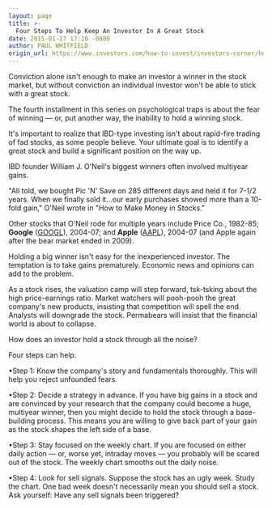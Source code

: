 ```yaml
---
layout: page
title: >-
  Four Steps To Help Keep An Investor In A Great Stock
date: 2015-01-27 17:10 -0800
author: PAUL WHITFIELD
origin_url: https://www.investors.com/how-to-invest/investors-corner/how-to-handle-winning-stock/
---
```


Conviction alone isn't enough to make an investor a winner in the stock market, but without conviction an individual investor won't be able to stick with a great stock.

The fourth installment in this series on psychological traps is about the fear of winning — or, put another way, the inability to hold a winning stock.

It's important to realize that IBD-type investing isn't about rapid-fire trading of fad stocks, as some people believe. Your ultimate goal is to identify a great stock and build a significant position on the way up.

IBD founder William J. O'Neil's biggest winners often involved multiyear gains.

"All told, we bought Pic 'N' Save on 285 different days and held it for 7-1/2 years. When we finally sold it...our early purchases showed more than a 10-fold gain," O'Neil wrote in "How to Make Money in Stocks."

Other stocks that O'Neil rode for multiple years include Price Co., 1982-85; **Google** ([GOOGL](https://research.investors.com/quote.aspx?symbol=GOOGL)), 2004-07; and **Apple** ([AAPL](https://research.investors.com/quote.aspx?symbol=AAPL)), 2004-07 (and Apple again after the bear market ended in 2009).

Holding a big winner isn't easy for the inexperienced investor. The temptation is to take gains prematurely. Economic news and opinions can add to the problem.

As a stock rises, the valuation camp will step forward, tsk-tsking about the high price-earnings ratio. Market watchers will pooh-pooh the great company's new products, insisting that competition will spell the end. Analysts will downgrade the stock. Permabears will insist that the financial world is about to collapse.

How does an investor hold a stock through all the noise?

Four steps can help.

•Step 1: Know the company's story and fundamentals thoroughly. This will help you reject unfounded fears.

•Step 2: Decide a strategy in advance. If you have big gains in a stock and are convinced by your research that the company could become a huge, multiyear winner, then you might decide to hold the stock through a base-building process. This means you are willing to give back part of your gain as the stock shapes the left side of a base.

•Step 3: Stay focused on the weekly chart. If you are focused on either daily action — or, worse yet, intraday moves — you probably will be scared out of the stock. The weekly chart smooths out the daily noise.

•Step 4: Look for sell signals. Suppose the stock has an ugly week. Study the chart. One bad week doesn't necessarily mean you should sell a stock. Ask yourself: Have any sell signals been triggered?
